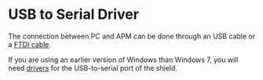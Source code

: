 # USB to Serial Driver #

The connection between PC and APM can be done through an USB cable or a [FTDI cable](http://store.diydrones.com/FTDI_Cable_3_3V_p/ttl-232r-3v3.htm).

If you are using an earlier version of Windows than Windows 7, you will need [drivers](http://www.ftdichip.com/Drivers/VCP.htm) for the USB-to-serial port of the shield.